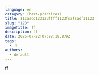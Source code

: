 ```yaml
---
language: en
category: (best-practices)
title: 11casdc123123ffff1123fsafsadf11123
slug: "123"
imageTitle: ff
description: ff
date: 2025-07-22T07:28:18.879Z
tags:
  - ff
authors:
  - default
---
```

ff
